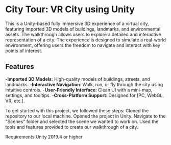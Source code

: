 
# City Tour: VR City using Unity

This is a Unity-based fully immersive 3D experience of a virtual city, featuring imported 3D models of buildings, landmarks, and environmental assets. The walkthrough allows users to explore a detailed and interactive representation of a city. The experience is designed to simulate a real-world environment, offering users the freedom to navigate and interact with key points of interest.

## Features
-**Imported 3D Models**: High-quality models of buildings, streets, and landmarks.
-**Interactive Navigation**: Walk, run, or fly through the city using intuitive controls.
-**User-Friendly Interface**: Clean UI with a mini-map, settings, and tooltips.
-**Cross-Platform Support**: Designed for [PC, WebGL, VR, etc.].


To get started with this project, we followed these steps:
Cloned the repository to our local machine.
Opened the project in Unity.
Navigate to the "Scenes" folder and selected the scene we wanted to work on.
Used the tools and features provided to create our walkthrough of a city.

Requirements
Unity 2019.4 or higher
